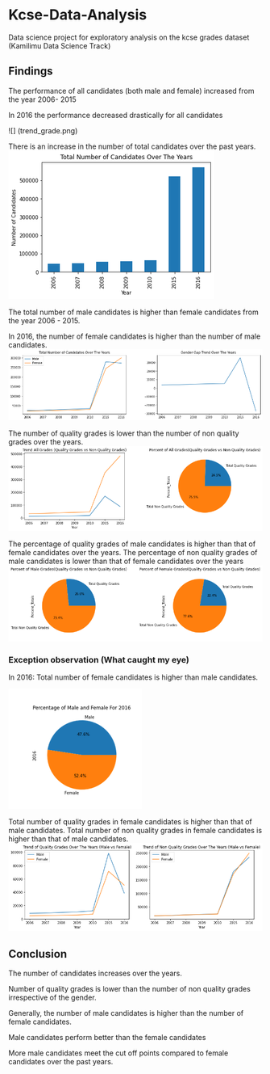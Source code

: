 # Kcse-Data-Analysis
Data science project for exploratory analysis on the kcse grades dataset (Kamilimu Data Science Track)
## Findings

The performance of all candidates (both male and female) increased from the year 2006- 2015

In 2016 the performance decreased drastically for all candidates

![] (trend_grade.png)

There is an increase in the number of total candidates over the past years.
![](total_candidates.png)

The total number of male candidates is higher than female candidates from the year 2006 - 2015.

In 2016, the number of female candidates is higher than the number of male candidates.
![](gender_gap.png)

The number of quality grades is lower than the number of non quality grades over the years.
![](percent_quality_all.png)

The percentage of quality grades of male candidates is higher than that of female candidates over the years.
The percentage of non quality grades of male candidates is lower than that of female candidates over the years
![](percent_quality.png)

### Exception observation  (What caught my eye)

In 2016:
Total number of female candidates is higher than male candidates.

![](female_2016.png)

Total number of quality grades in female candidates is higher than that of male candidates.
Total number of non quality grades in female candidates is higher than that of male candidates.
![](quality_grade.png)
## Conclusion

The number of candidates increases over the years.

Number of quality grades is lower than the number of non quality grades irrespective of the gender.

Generally, the number of male candidates is higher than the number of female candidates.

Male candidates perform better than the female candidates

More male candidates meet the cut off points compared to female candidates over the past years.

